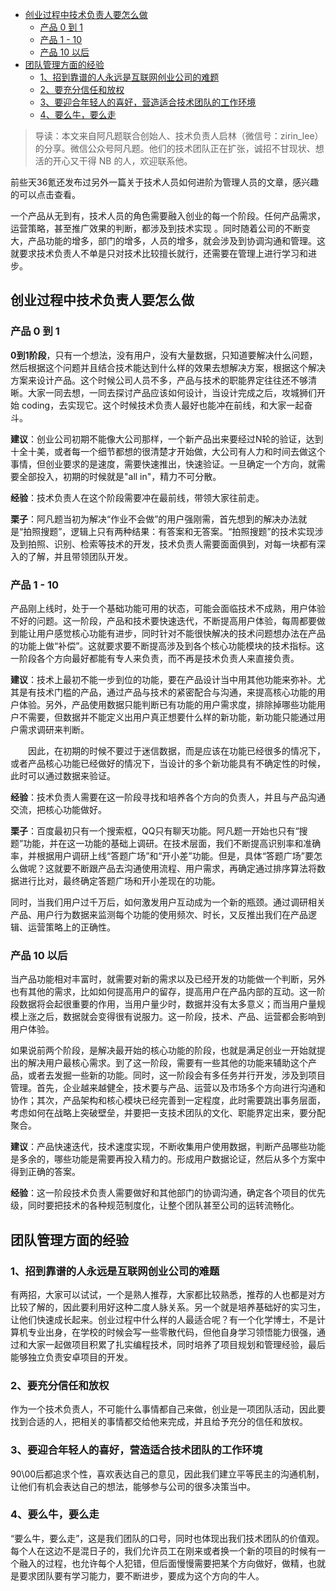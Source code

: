 
<!-- TOC -->

- [创业过程中技术负责人要怎么做](#创业过程中技术负责人要怎么做)
    - [产品 0 到 1](#产品-0-到-1)
    - [产品 1 - 10](#产品-1---10)
    - [产品 10 以后](#产品-10-以后)
- [团队管理方面的经验](#团队管理方面的经验)
    - [1、招到靠谱的人永远是互联网创业公司的难题](#1招到靠谱的人永远是互联网创业公司的难题)
    - [2、要充分信任和放权](#2要充分信任和放权)
    - [3、要迎合年轻人的喜好，营造适合技术团队的工作环境](#3要迎合年轻人的喜好营造适合技术团队的工作环境)
    - [4、要么牛，要么走](#4要么牛要么走)

<!-- /TOC -->


> 导读：本文来自阿凡题联合创始人、技术负责人启林（微信号：zirin_lee）的分享。微信公众号阿凡题。他们的技术团队正在扩张，诚招不甘现状、想活的开心又干得 NB 的人，欢迎联系他。

前些天36氪还发布过另外一篇关于技术人员如何进阶为管理人员的文章，感兴趣的可以点击查看。

一个产品从无到有，技术人员的角色需要融入创业的每一个阶段。任何产品需求，运营策略，甚至推广效果的判断，都涉及到技术实现 。同时随着公司的不断变大，产品功能的增多，部门的增多，人员的增多，就会涉及到协调沟通和管理。这就要求技术负责人不单是只对技术比较擅长就行，还需要在管理上进行学习和进步。

## 创业过程中技术负责人要怎么做

### 产品 0 到 1

**0到1阶段**，只有一个想法，没有用户，没有大量数据，只知道要解决什么问题，然后根据这个问题并且结合技术能达到什么样的效果去想解决方案，根据这个解决方案来设计产品。这个时候公司人员不多，产品与技术的职能界定往往还不够清晰。大家一同去想，一同去探讨产品应该如何设计，当设计完成之后，攻城狮们开始 coding，去实现它。这个时候技术负责人最好也能冲在前线，和大家一起奋斗。

**建议**：创业公司初期不能像大公司那样，一个新产品出来要经过N轮的验证，达到十全十美，或者每一个细节都想的很清楚才开始做，大公司有人力和时间去做这个事情，但创业要求的是速度，需要快速推出，快速验证。一旦确定一个方向，就需要全部投入，初期的时候就是"all in"，精力不可分散。

**经验**：技术负责人在这个阶段需要冲在最前线，带领大家往前走。

**栗子**：阿凡题当初为解决“作业不会做”的用户强刚需，首先想到的解决办法就是“拍照搜题”，逻辑上只有两种结果：有答案和无答案。“拍照搜题”的技术实现涉及到拍照、识别、检索等技术的开发，技术负责人需要面面俱到，对每一块都有深入的了解，并且带领团队开发。

### 产品 1 - 10

产品刚上线时，处于一个基础功能可用的状态，可能会面临技术不成熟，用户体验不好的问题。这一阶段，产品和技术要快速迭代，不断提高用户体验，每周都要做到能让用户感觉核心功能有进步，同时针对不能很快解决的技术问题想办法在产品的功能上做“补偿”。这就要求要不断提高涉及到各个核心功能模块的技术指标。这一阶段各个方向最好都能有专人来负责，而不再是技术负责人来直接负责。

**建议**：技术上最初不能一步到位的功能，要在产品设计当中用其他功能来弥补。尤其是有技术门槛的产品，通过产品与技术的紧密配合与沟通，来提高核心功能的用户体验。另外，产品使用数据只能判断已有功能的用户需求度，排除掉哪些功能用户不需要，但数据并不能定义出用户真正想要什么样的新功能，新功能只能通过用户需求调研来判断。

　　因此，在初期的时候不要过于迷信数据，而是应该在功能已经很多的情况下，或者产品核心功能已经做好的情况下，当设计的多个新功能具有不确定性的时候，此时可以通过数据来验证。

**经验**：技术负责人需要在这一阶段寻找和培养各个方向的负责人，并且与产品沟通交流，把核心功能做好。

**栗子**：百度最初只有一个搜索框，QQ只有聊天功能。阿凡题一开始也只有“搜题”功能，并在这一功能的基础上调研。在技术层面，我们不断提高识别率和准确率，并根据用户调研上线“答题广场”和“开小差”功能。但是，具体“答题广场”要怎么做呢？这就要不断跟产品去沟通使用流程、用户需求，再确定通过排序算法将数据进行比对，最终确定答题广场和开小差现在的功能。

同时，当我们用户过千万后，如何激发用户互动成为一个新的瓶颈。通过调研相关产品、用户行为数据来监测每个功能的使用频次、时长，又反推出我们在产品逻辑、运营策略上的正确性。

### 产品 10 以后

当产品功能相对丰富时，就需要对新的需求以及已经开发的功能做一个判断，另外也有其他的需求，比如如何提高用户的留存，提高用户在产品内部的互动。这一阶段数据将会起很重要的作用，当用户量少时，数据并没有太多意义；而当用户量规模上涨之后，数据就会变得很有说服力。这一阶段，技术、产品、运营都会影响到用户体验。

如果说前两个阶段，是解决最开始的核心功能的阶段，也就是满足创业一开始就提出的解决用户最核心需求。到了这一阶段，需要有一些其他的功能来辅助这个产品，或者去发掘一些新的功能。同时，这一阶段会有多任务并行开发，涉及到项目管理。首先，企业越来越健全，技术要与产品、运营以及市场多个方向进行沟通和协作；其次，产品架构和核心模块已经完善到一定程度，此时需要跳出事务层面，考虑如何在战略上突破壁垒，并要把一支技术团队的文化、职能界定出来，要分配聚合。

**建议**：产品快速迭代，技术速度实现，不断收集用户使用数据，判断产品哪些功能是多余的，哪些功能是需要再投入精力的。形成用户数据论证，然后从多个方案中得到正确的答案。

**经验**：这一阶段技术负责人需要做好和其他部门的协调沟通，确定各个项目的优先级，同时要把技术的各种规范制度化，让整个团队甚至公司的运转流畅化。

## 团队管理方面的经验

### 1、招到靠谱的人永远是互联网创业公司的难题

有两招，大家可以试试，一个是熟人推荐，大家都比较熟悉，推荐的人也都是对方比较了解的，因此要利用好这种二度人脉关系。另一个就是培养基础好的实习生，让他们快速成长起来。创业过程中什么样的人最适合呢？有一个化学博士，不是计算机专业出身，在学校的时候会写一些零散代码，但他自身学习领悟能力很强，通过和大家一起做项目积累了扎实编程技术，同时培养了项目规划和管理经验，最后能够独立负责安卓项目的开发。

### 2、要充分信任和放权

作为一个技术负责人，不可能什么事情都自己来做，创业是一项团队活动，因此要找到合适的人，把相关的事情都交给他来完成，并且给予充分的信任和放权。

### 3、要迎合年轻人的喜好，营造适合技术团队的工作环境

90\00后都追求个性，喜欢表达自己的意见，因此我们建立平等民主的沟通机制，让他们有机会表达自己的想法，能够参与公司的很多决策当中。

### 4、要么牛，要么走

“要么牛，要么走”，这是我们团队的口号，同时也体现出我们技术团队的价值观。每个人在这边不是混日子的，我们允许员工在刚来或者换一个新的项目的时候有一个融入的过程，也允许每个人犯错，但后面慢慢需要把某个方向做好，做精，也就是要求团队要有学习能力，要不断进步，要成为这个方向的牛人。
